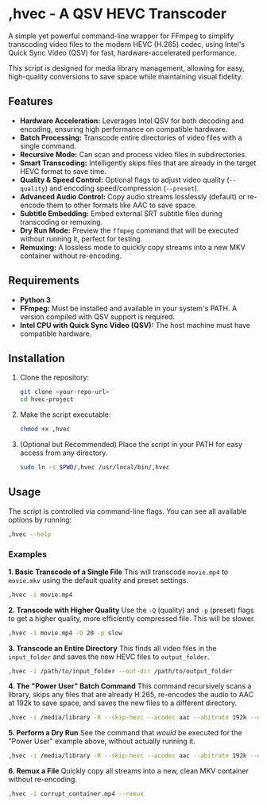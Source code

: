# ,hvec - A QSV HEVC Transcoder

A simple yet powerful command-line wrapper for FFmpeg to simplify transcoding video files to the modern HEVC (H.265) codec, using Intel's Quick Sync Video (QSV) for fast, hardware-accelerated performance.

This script is designed for media library management, allowing for easy, high-quality conversions to save space while maintaining visual fidelity.

## Features

- **Hardware Acceleration:** Leverages Intel QSV for both decoding and encoding, ensuring high performance on compatible hardware.
- **Batch Processing:** Transcode entire directories of video files with a single command.
- **Recursive Mode:** Can scan and process video files in subdirectories.
- **Smart Transcoding:** Intelligently skips files that are already in the target HEVC format to save time.
- **Quality & Speed Control:** Optional flags to adjust video quality (`--quality`) and encoding speed/compression (`--preset`).
- **Advanced Audio Control:** Copy audio streams losslessly (default) or re-encode them to other formats like AAC to save space.
- **Subtitle Embedding:** Embed external SRT subtitle files during transcoding or remuxing.
- **Dry Run Mode:** Preview the `ffmpeg` command that will be executed without running it, perfect for testing.
- **Remuxing:** A lossless mode to quickly copy streams into a new MKV container without re-encoding.

## Requirements

- **Python 3**
- **FFmpeg:** Must be installed and available in your system's PATH. A version compiled with QSV support is required.
- **Intel CPU with Quick Sync Video (QSV):** The host machine must have compatible hardware.

## Installation

1.  Clone the repository:
    ```bash
    git clone <your-repo-url>
    cd hvec-project
    ```
2.  Make the script executable:
    ```bash
    chmod +x ,hvec
    ```
3.  (Optional but Recommended) Place the script in your PATH for easy access from any directory.
    ```bash
    sudo ln -s $PWD/,hvec /usr/local/bin/,hvec
    ```

## Usage

The script is controlled via command-line flags. You can see all available options by running:
```bash
,hvec --help
```

### Examples

**1. Basic Transcode of a Single File**
This will transcode `movie.mp4` to `movie.mkv` using the default quality and preset settings.
```bash
,hvec -i movie.mp4
```

**2. Transcode with Higher Quality**
Use the `-Q` (quality) and `-p` (preset) flags to get a higher quality, more efficiently compressed file. This will be slower.
```bash
,hvec -i movie.mp4 -Q 20 -p slow
```

**3. Transcode an Entire Directory**
This finds all video files in the `input_folder` and saves the new HEVC files to `output_folder`.
```bash
,hvec -i /path/to/input_folder --out-dir /path/to/output_folder
```

**4. The "Power User" Batch Command**
This command recursively scans a library, skips any files that are already H.265, re-encodes the audio to AAC at 192k to save space, and saves the new files to a different directory.
```bash
,hvec -i /media/library -R --skip-hevc --acodec aac --abitrate 192k --out-dir /media/library_HEVC
```

**5. Perform a Dry Run**
See the command that *would* be executed for the "Power User" example above, without actually running it.
```bash
,hvec -i /media/library -R --skip-hevc --acodec aac --abitrate 192k --out-dir /media/library_HEVC --dry-run
```

**6. Remux a File**
Quickly copy all streams into a new, clean MKV container without re-encoding.
```bash
,hvec -i corrupt_container.mp4 --remux
```
